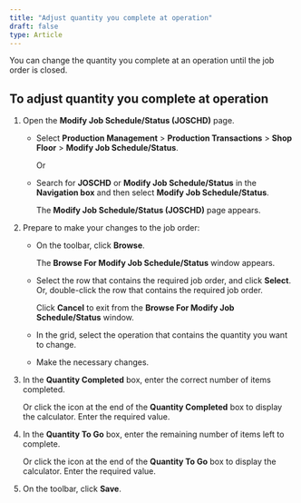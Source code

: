 ```yaml
---
title: "Adjust quantity you complete at operation"
draft: false
type: Article
---
```


You can change the quantity you complete at an operation until the job order is closed.

## To adjust quantity you complete at operation

1. Open the **Modify Job Schedule/Status (JOSCHD)** page.

    - Select **Production Management** > **Production Transactions** > **Shop Floor** > **Modify Job Schedule/Status**.

        Or

    - Search for **JOSCHD** or **Modify Job Schedule/Status** in the **Navigation box** and then select **Modify Job Schedule/Status**.

        The **Modify Job Schedule/Status (JOSCHD)** page appears.

2. Prepare to make your changes to the job order:

    - On the toolbar, click **Browse**.

        The **Browse For Modify Job Schedule/Status** window appears.

    - Select the row that contains the required job order, and click **Select**. Or, double-click the row that contains the required job order.

        Click **Cancel** to exit from the **Browse For Modify Job Schedule/Status** window.

    - In the grid, select the operation that contains the quantity you want to change.

    - Make the necessary changes.

3. In the **Quantity Completed** box, enter the correct number of items completed.

    Or click the icon at the end of the **Quantity Completed** box to display the calculator. Enter the required value.

4. In the **Quantity To Go** box, enter the remaining number of items left to complete.

    Or click the icon at the end of the **Quantity To Go** box to display the calculator. Enter the required value.

5. On the toolbar, click **Save**.